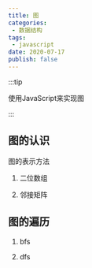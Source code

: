 ```yaml
---
title: 图
categories:
 - 数据结构
tags:
 - javascript
date: 2020-07-17
publish: false
---
```


:::tip

使用JavaScript来实现图

:::

## 图的认识

图的表示方法

1. 二位数组

2. 邻接矩阵

## 图的遍历

1. bfs

2. dfs
